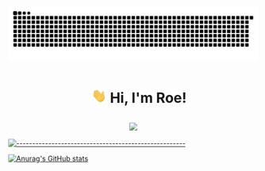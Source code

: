 <p align = "center">
	<img src = "https://github.com/7oSkaaa/7oSkaaa/blob/output/github-contribution-grid-snake.svg?" alt = "Snake Game"/>
</p>

<div id="user-content-toc">
  <ul align="center">
    <summary><h1 style="display: inline-block"><img src="https://raw.githubusercontent.com/ABSphreak/ABSphreak/master/gifs/Hi.gif" width="30px"> Hi, I'm Roe!</h1></summary>
  </ul>
</div>

<p align="center">
  <!-- Typing SVG by DenverCoder1 - https://github.com/DenverCoder1/readme-typing-svg -->
  <a href="https://github.com/DenverCoder1/readme-typing-svg">
    <img src="https://readme-typing-svg.demolab.com/?lines=Average%20College%20Student%20Coder;Backend%20Developer%20(Full-stack%20in%20the%20making);&font=Fira%20Code&center=true&width=440&height=45&color=d0a1e5&vCenter=true&pause=1000&size=22" /></a>
</p>

[![-----------------------------------------------------](
https://raw.githubusercontent.com/andreasbm/readme/master/assets/lines/aqua.png)](https://github.com/BaseMax?tab=repositories)

[![Anurag's GitHub stats](https://github-readme-stats.vercel.app/api?username=Solenad)](https://github.com/anuraghazra/github-readme-stats)
